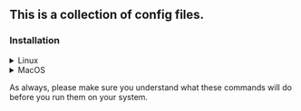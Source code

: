 ## This is a collection of config files.

### Installation


<details>
	<summary>Linux</summary>

As a normal user open a terminal and run commands:

Git Clone Repo to Home Directory:
~~~
git clone https://github.com/jtw023/.config.git ~$USER/
~~~
Create Symlinks and copy file:
~~~
ln -sv ~$USER/.config/Linux/nvim ~$USER/.config/ && ln -sv ~$USER/.config/Xresources/.Xresources ~$USER/.Xresources && ln -sv ~$USER/.config/xinit/.xinitrc ~$USER/.xinitrc && ln -sv ~$USER/.config/Xauthority/.Xauthority ~$USER/.Xauthority && ln -sv ~$USER/.config/zsh/.zshenv ~$USER/.zshenv && sudo cp -v ~$USER/.config/zsh/.zshrc.root /root/.zshrc && sudo cp -v ~$USER/.config/zsh/bira.zsh-theme /usr/share/zsh/themes/bira.zsh-theme 
~~~

<b>These config files make use of the Fantasque Sans Mono font family systemwide. The TTF fonts for the entire family as well as the nerd family variant are available over in my fonts repo.</b>
</details>

<details>
	<summary>MacOS</summary>

As a normal user open a terminal and run commands:

Git Clone Repo to Home Directory:
~~~
git clone https://github.com/jtw023/.config.git $HOME/
~~~
Create Symlinks:
~~~
ln -sv $HOME/.config/MacOS/nvim $HOME/.config/ && ln -sv $HOME/.config/MacOS/zsh/.zshrc $HOME/ && ln -sv $HOME/.config/MacOS/kitty $HOME/.config/
~~~
Copy Gitignore File:
~~~
cp $HOME/.config/MacOS/.gitignore $HOME/.config/
~~~
Install Neovim and Neovim Plugins:
~~~
brew install postgresql@14 neovim sqlfluff
~~~
~~~
/usr/local/bin/nvim -c :PlugInstall
~~~
Then quit neovim`:q` and exit terminal. With my keybindings for neovim, if you push the number 3 while in normal mode it will open a new tab showing a folded list of keybindings. Use shift+f to fold and unfold.

<b>These config files make use of the Fira Code font family in the kitty terminal emulator. If you use that terminal, the TTF fonts are available over in my fonts repo.</b>
</details>

As always, please make sure you understand what these commands will do before you run them on your system.
